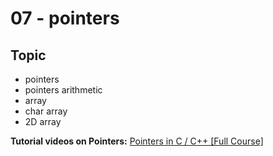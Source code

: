 # 07 - pointers

## Topic

- pointers
- pointers arithmetic
- array
- char array
- 2D array

**Tutorial videos on Pointers:** [Pointers in C / C++ [Full Course]](https://www.youtube.com/watch?v=zuegQmMdy8M)
